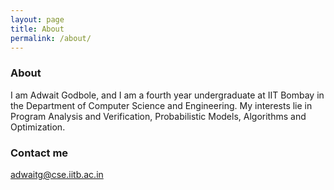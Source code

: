 ```yaml
---
layout: page
title: About
permalink: /about/
---
```


### About

I am Adwait Godbole, and I am a fourth year undergraduate at IIT Bombay in the Department of Computer Science and Engineering. My interests lie in Program Analysis and Verification, Probabilistic Models, Algorithms and Optimization.

### Contact me

[adwaitg@cse.iitb.ac.in](mailto:adwaitg@cse.iitb.ac.in)